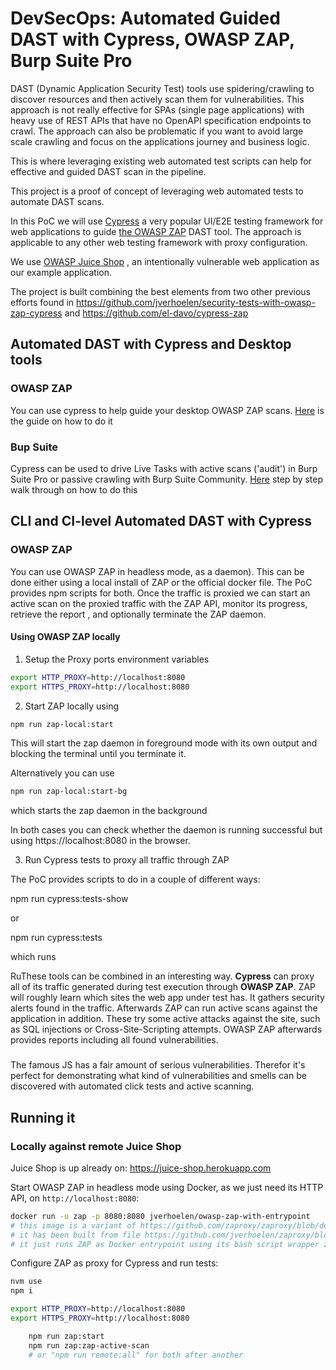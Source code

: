 # DevSecOps: Automated Guided DAST with Cypress,  OWASP ZAP,  Burp Suite Pro

 

DAST (Dynamic Application Security Test) tools use spidering/crawling to discover resources and then actively scan them for vulnerabilities. This approach is not really effective for SPAs  (single page applications) with heavy use of REST APIs that have no OpenAPI specification endpoints to crawl. The approach can also be problematic if you want to avoid large scale crawling and focus on the applications journey and business logic. 

This is where leveraging existing web automated test scripts can help for effective and guided DAST scan in the pipeline. 

This project is a proof of concept of leveraging web automated tests to automate DAST scans. 

In this PoC we will use [Cypress](https://www.cypress.io)  a very popular UI/E2E testing framework for web applications to guide [the OWASP ZAP](https://www.zaproxy.org/)  DAST tool.  The approach is applicable to any other web testing framework with  proxy configuration.

We use  [OWASP Juice Shop](https://owasp.org/www-project-juice-shop/) ,  an intentionally vulnerable web application as our example application.



The project is built combining the best elements from two other previous efforts found in  https://github.com/jverhoelen/security-tests-with-owasp-zap-cypress and https://github.com/el-davo/cypress-zap

## Automated DAST with Cypress and Desktop tools

### OWASP ZAP

You can use  cypress to help  guide your desktop OWASP ZAP scans. [Here](docs/ZapDesktopWithCypress.md) is the guide on how to do it

### Bup Suite

Cypress can be used to drive Live Tasks with active scans ('audit') in Burp Suite Pro or passive crawling with Burp Suite Community.   [Here](/docs/BurpSuiteWithCypress.md) step by step walk through on  how to do this 



## CLI and CI-level Automated DAST with Cypress

### OWASP ZAP

You can use OWASP ZAP in headless mode, as a daemon). This can be done either using a local install of ZAP or the official docker file. The PoC provides  npm scripts for both.  Once the traffic is proxied we can start an active scan on the proxied traffic with the ZAP API, monitor its progress, retrieve the report , and optionally terminate the ZAP daemon.

#### Using OWASP ZAP locally 

1. Setup the Proxy ports environment variables

```bash
export HTTP_PROXY=http://localhost:8080
export HTTPS_PROXY=http://localhost:8080
```

2. Start ZAP locally using

```bash
npm run zap-local:start 
```

 This will start the zap daemon in foreground mode with its own output and blocking the terminal until you terminate  it.   

Alternatively you can use 

```bash
npm run zap-local:start-bg 
```

 which starts the zap daemon in the background

In both cases you can check whether the daemon is running successful but using https://localhost:8080 in the browser.

3. Run Cypress tests to proxy all traffic through ZAP

The PoC provides scripts to do in a couple of different ways:

npm run cypress:tests-show

or 

npm run cypress:tests 

which runs 





RuThese tools can be combined in an interesting way. **Cypress** can proxy all of its traffic generated during test execution through **OWASP ZAP**. ZAP will roughly learn which sites the web app under test has. It gathers security alerts found in the traffic. Afterwards ZAP can run active scans against the application in addition. These try some active attacks against the site, such as SQL injections or Cross-Site-Scripting attempts. OWASP ZAP afterwards provides reports including all found vulnerabilities.

### 

The famous JS has a fair amount of serious vulnerabilities. Therefor it's perfect for demonstrating what kind of vulnerabilities and smells can be discovered with automated click tests and active scanning.

## Running it

### Locally against remote Juice Shop

Juice Shop is up already on: https://juice-shop.herokuapp.com

Start OWASP ZAP in headless mode using Docker, as we just need its HTTP API, on `http://localhost:8080`:

```bash
docker run -u zap -p 8080:8080 jverhoelen/owasp-zap-with-entrypoint
# this image is a variant of https://github.com/zaproxy/zaproxy/blob/develop/docker/Dockerfile-bare
# it has been built from file https://github.com/jverhoelen/zaproxy/blob/develop/docker/Dockerfile-bare-entrypoint
# it just runs ZAP as Docker entrypoint using its bash script wrapper zap.sh with some default arguments so it binds to 0.0.0.0:8080 as daemon without API key
```

Configure ZAP as proxy for Cypress and run tests:

```bash
nvm use
npm i

export HTTP_PROXY=http://localhost:8080
export HTTPS_PROXY=http://localhost:8080

    npm run zap:start
    npm run zap:zap-active-scan
    # or "npm run remote:all" for both after another
```

